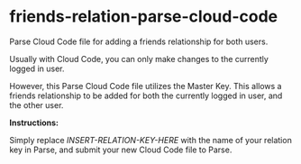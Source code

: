 friends-relation-parse-cloud-code
=================================

Parse Cloud Code file for adding a friends relationship for both users.

Usually with Cloud Code, you can only make changes to the currently logged in user.

However, this Parse Cloud Code file utilizes the Master Key. This allows a friends relationship to be added for both
the currently logged in user, and the other user.

**Instructions:**

Simply replace *INSERT-RELATION-KEY-HERE* with the name of your relation key in Parse, and submit your new Cloud Code file
to Parse.
